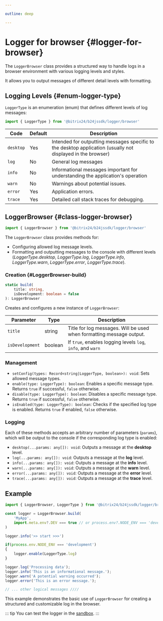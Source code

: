 ```yaml
---

outline: deep

---
```


# Logger for browser {#logger-for-browser}

The `LoggerBrowser` class provides a structured way to handle logs in a browser environment with various logging levels and styles.

It allows you to output messages of different detail levels with formatting.

## Logging Levels {#enum-logger-type}

`LoggerType` is an enumeration (enum) that defines different levels of log messages:

```js
import { LoggerType } from '@bitrix24/b24jssdk/logger/browser'
```

| Code     | Default | Description                                                                                                     |
|-----------|--------------|----------------------------------------------------------------------------------------------------------------|
| `desktop` | Yes         | Intended for outputting messages specific to the desktop application (usually not displayed in the browser) |
| `log`     | No         | General log messages                                                                                            |
| `info`    | No         | Informational messages important for understanding the application's operation                                 |
| `warn`    | No         | Warnings about potential issues.                                                                     |
| `error` | Yes         | Application errors.                                                                                             |
| `trace` | Yes         | Detailed call stack traces for debugging.                                                             |


## LoggerBrowser {#class-logger-browser}

```js
import { LoggerBrowser } from '@bitrix24/b24jssdk/logger/browser'
```

The `LoggerBrowser` class provides methods for:

- Configuring allowed log message levels.
- Formatting and outputting messages to the console with different levels (_LoggerType.desktop_, _LoggerType.log_, _LoggerType.info_, _LoggerType.warn_, _LoggerType.error_, _LoggerType.trace_).


### Creation {#LoggerBrowser-build}
```ts
static build(
    title: string,
    isDevelopment: boolean = false
): LoggerBrowser
```
Creates and configures a new instance of `LoggerBrowser`:

| Parameter         | Type     | Description                                                                                 |
|------------------|----------|--------------------------------------------------------------------------------------------|
| `title`         | string | Title for log messages. Will be used when formatting message output. |
| `isDevelopment` | boolean | If `true`, enables logging levels `log`, `info`, and `warn`                         |


### Management
- `setConfig(types: Record<string|LoggerType, boolean>): void`: Sets allowed message types.
- `enable(type: LoggerType): boolean`: Enables a specific message type. Returns `true` if successful, `false` otherwise.
- `disable(type: LoggerType): boolean`: Disables a specific message type. Returns `true` if successful, `false` otherwise.
- `isEnabled(type: LoggerType): boolean`: Checks if the specified log type is enabled. Returns `true` if enabled, `false` otherwise.

### Logging

Each of these methods accepts an arbitrary number of parameters (`params`),
which will be output to the console if the corresponding log type is enabled:

- `desktop(...params: any[]): void`: Outputs a message at the **desktop** level.
- `log(...params: any[]): void`: Outputs a message at the **log** level.
- `info(...params: any[]): void`: Outputs a message at the **info** level.
- `warn(...params: any[]): void`: Outputs a message at the **warn** level.
- `error(...params: any[]): void`: Outputs a message at the **error** level.
- `trace(...params: any[]): void`: Outputs a message at the **trace** level.

## Example
```js
import { LoggerBrowser, LoggerType } from '@bitrix24/b24jssdk/logger/browser'

const logger = LoggerBrowser.build(
    'MyApp',
    import.meta.env?.DEV === true // or process.env?.NODE_ENV === 'development'
)

logger.info('>> start >>>')

if(process.env.NODE_ENV === 'development')
{
    logger.enable(LoggerType.log)
}

logger.log('Processing data');
logger.info('This is an informational message.');
logger.warn('A potential warning occurred');
logger.error('This is an error message.');

// ... other logical messages ////
```

This example demonstrates the basic use of `LoggerBrowser` for creating a structured and customizable log in the browser.

::: tip
You can test the logger in the [sandbox](https://github.com/bitrix24/b24jssdk/blob/main/playgrounds/jssdk/src/pages/3-tools/use-logger.vue).
:::
